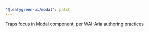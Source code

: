 ```yaml
---
'@leafygreen-ui/modal': patch
---
```


Traps focus in Modal component, per WAI-Aria authoring practices
